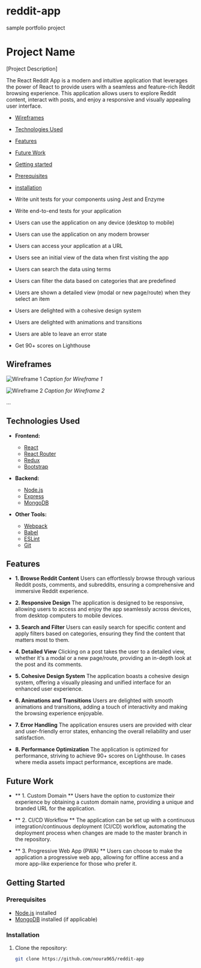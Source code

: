 # reddit-app
sample portfolio project

# Project Name

[Project Description]

The React Reddit App is a modern and intuitive application that leverages the power of React to provide users with a seamless and feature-rich Reddit browsing experience. This application allows users to explore Reddit content, interact with posts, and enjoy a responsive and visually appealing user interface.

- [Wireframes](#wireframes)
- [Technologies Used](#technologies-used)
- [Features](#features)
- [Future Work](#future-work)
- [Getting started](#getting-started)
- [Prerequisites](#prerequisites)
- [installation](#installation)

  
- Write unit tests for your components using Jest and Enzyme
- Write end-to-end tests for your application
- Users can use the application on any device (desktop to mobile)
- Users can use the application on any modern browser
- Users can access your application at a URL
- Users see an initial view of the data when first visiting the app
- Users can search the data using terms
- Users can filter the data based on categories that are predefined
- Users are shown a detailed view (modal or new page/route) when they select an item
- Users are delighted with a cohesive design system
- Users are delighted with animations and transitions
- Users are able to leave an error state
- Get 90+ scores on Lighthouse

## Wireframes

![Wireframe 1](/path/to/wireframe1.png)
*Caption for Wireframe 1*

![Wireframe 2](/path/to/wireframe2.png)
*Caption for Wireframe 2*

...

## Technologies Used

- **Frontend:**
  - [React](https://reactjs.org/)
  - [React Router](https://reactrouter.com/)
  - [Redux](https://redux.js.org/)
  - [Bootstrap](https://getbootstrap.com/)

- **Backend:**
  - [Node.js](https://nodejs.org/)
  - [Express](https://expressjs.com/)
  - [MongoDB](https://www.mongodb.com/)

- **Other Tools:**
  - [Webpack](https://webpack.js.org/)
  - [Babel](https://babeljs.io/)
  - [ESLint](https://eslint.org/)
  - [Git](https://git-scm.com/)

## Features

- **1. Browse Reddit Content**
Users can effortlessly browse through various Reddit posts, comments, and subreddits, ensuring a comprehensive and immersive Reddit experience.

- **2. Responsive Design**
The application is designed to be responsive, allowing users to access and enjoy the app seamlessly across devices, from desktop computers to mobile devices.

- **3. Search and Filter**
Users can easily search for specific content and apply filters based on categories, ensuring they find the content that matters most to them.

- **4. Detailed View**
Clicking on a post takes the user to a detailed view, whether it's a modal or a new page/route, providing an in-depth look at the post and its comments.

- **5. Cohesive Design System**
The application boasts a cohesive design system, offering a visually pleasing and unified interface for an enhanced user experience.

- **6. Animations and Transitions**
Users are delighted with smooth animations and transitions, adding a touch of interactivity and making the browsing experience enjoyable.

- **7. Error Handling**
The application ensures users are provided with clear and user-friendly error states, enhancing the overall reliability and user satisfaction.

- **8. Performance Optimization**
The application is optimized for performance, striving to achieve 90+ scores on Lighthouse. In cases where media assets impact performance, exceptions are made.

## Future Work

- ** 1. Custom Domain **
Users have the option to customize their experience by obtaining a custom domain name, providing a unique and branded URL for the application.

- ** 2. CI/CD Workflow **
The application can be set up with a continuous integration/continuous deployment (CI/CD) workflow, automating the deployment process when changes are made to the master branch in the repository.

- ** 3. Progressive Web App (PWA) **
Users can choose to make the application a progressive web app, allowing for offline access and a more app-like experience for those who prefer it.

## Getting Started

### Prerequisites

- [Node.js](https://nodejs.org/) installed
- [MongoDB](https://www.mongodb.com/) installed (if applicable)

### Installation

1. Clone the repository:
   ```bash
   git clone https://github.com/noura965/reddit-app
